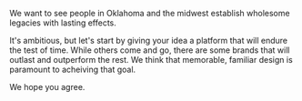 We want to see people in Oklahoma and the midwest establish wholesome legacies with lasting effects.

It's ambitious, but let's start by giving your idea a platform that will endure the test of time. While others come and go, there are some brands that will outlast and outperform the rest. We think that memorable, familiar design is paramount to acheiving that goal.

We hope you agree.
